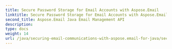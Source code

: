 ```yaml
---
title: Secure Password Storage for Email Accounts with Aspose.Email
linktitle: Secure Password Storage for Email Accounts with Aspose.Email
second_title: Aspose.Email Java Email Management API
description: 
type: docs
weight: 14
url: /java/securing-email-communications-with-aspose.email-for-java/secure-password-storage-for-email-accounts/
---
```

